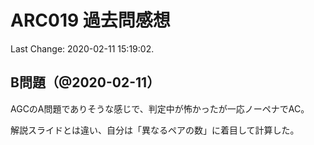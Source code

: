 # ARC019 過去問感想

Last Change: 2020-02-11 15:19:02.

## B問題（@2020-02-11）

AGCのA問題でありそうな感じで、判定中が怖かったが一応ノーペナでAC。

解説スライドとは違い、自分は「異なるペアの数」に着目して計算した。
